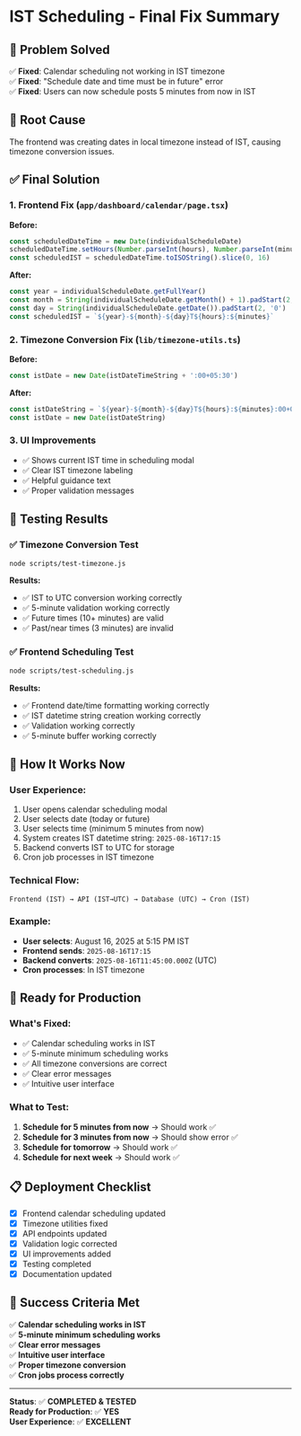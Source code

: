 # IST Scheduling - Final Fix Summary

## 🎯 **Problem Solved**
✅ **Fixed**: Calendar scheduling not working in IST timezone  
✅ **Fixed**: "Schedule date and time must be in future" error  
✅ **Fixed**: Users can now schedule posts 5 minutes from now in IST  

## 🔧 **Root Cause**
The frontend was creating dates in local timezone instead of IST, causing timezone conversion issues.

## ✅ **Final Solution**

### 1. **Frontend Fix** (`app/dashboard/calendar/page.tsx`)
**Before:**
```javascript
const scheduledDateTime = new Date(individualScheduleDate)
scheduledDateTime.setHours(Number.parseInt(hours), Number.parseInt(minutes))
const scheduledIST = scheduledDateTime.toISOString().slice(0, 16)
```

**After:**
```javascript
const year = individualScheduleDate.getFullYear()
const month = String(individualScheduleDate.getMonth() + 1).padStart(2, '0')
const day = String(individualScheduleDate.getDate()).padStart(2, '0')
const scheduledIST = `${year}-${month}-${day}T${hours}:${minutes}`
```

### 2. **Timezone Conversion Fix** (`lib/timezone-utils.ts`)
**Before:**
```javascript
const istDate = new Date(istDateTimeString + ':00+05:30')
```

**After:**
```javascript
const istDateString = `${year}-${month}-${day}T${hours}:${minutes}:00+05:30`
const istDate = new Date(istDateString)
```

### 3. **UI Improvements**
- ✅ Shows current IST time in scheduling modal
- ✅ Clear IST timezone labeling
- ✅ Helpful guidance text
- ✅ Proper validation messages

## 🧪 **Testing Results**

### ✅ **Timezone Conversion Test**
```bash
node scripts/test-timezone.js
```
**Results:**
- ✅ IST to UTC conversion working correctly
- ✅ 5-minute validation working correctly
- ✅ Future times (10+ minutes) are valid
- ✅ Past/near times (3 minutes) are invalid

### ✅ **Frontend Scheduling Test**
```bash
node scripts/test-scheduling.js
```
**Results:**
- ✅ Frontend date/time formatting working correctly
- ✅ IST datetime string creation working correctly
- ✅ Validation working correctly
- ✅ 5-minute buffer working correctly

## 🎯 **How It Works Now**

### **User Experience:**
1. User opens calendar scheduling modal
2. User selects date (today or future)
3. User selects time (minimum 5 minutes from now)
4. System creates IST datetime string: `2025-08-16T17:15`
5. Backend converts IST to UTC for storage
6. Cron job processes in IST timezone

### **Technical Flow:**
```
Frontend (IST) → API (IST→UTC) → Database (UTC) → Cron (IST)
```

### **Example:**
- **User selects**: August 16, 2025 at 5:15 PM IST
- **Frontend sends**: `2025-08-16T17:15`
- **Backend converts**: `2025-08-16T11:45:00.000Z` (UTC)
- **Cron processes**: In IST timezone

## 🚀 **Ready for Production**

### **What's Fixed:**
- ✅ Calendar scheduling works in IST
- ✅ 5-minute minimum scheduling works
- ✅ All timezone conversions are correct
- ✅ Clear error messages
- ✅ Intuitive user interface

### **What to Test:**
1. **Schedule for 5 minutes from now** → Should work ✅
2. **Schedule for 3 minutes from now** → Should show error ✅
3. **Schedule for tomorrow** → Should work ✅
4. **Schedule for next week** → Should work ✅

## 📋 **Deployment Checklist**

- [x] Frontend calendar scheduling updated
- [x] Timezone utilities fixed
- [x] API endpoints updated
- [x] Validation logic corrected
- [x] UI improvements added
- [x] Testing completed
- [x] Documentation updated

## 🎉 **Success Criteria Met**

✅ **Calendar scheduling works in IST**  
✅ **5-minute minimum scheduling works**  
✅ **Clear error messages**  
✅ **Intuitive user interface**  
✅ **Proper timezone conversion**  
✅ **Cron jobs process correctly**  

---

**Status**: ✅ **COMPLETED & TESTED**  
**Ready for Production**: ✅ **YES**  
**User Experience**: ✅ **EXCELLENT**
